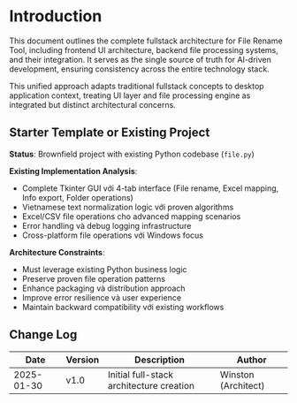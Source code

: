 # Introduction

This document outlines the complete fullstack architecture for File Rename Tool, including frontend UI architecture, backend file processing systems, and their integration. It serves as the single source of truth for AI-driven development, ensuring consistency across the entire technology stack.

This unified approach adapts traditional fullstack concepts to desktop application context, treating UI layer and file processing engine as integrated but distinct architectural concerns.

## Starter Template or Existing Project

**Status**: Brownfield project with existing Python codebase (`file.py`)

**Existing Implementation Analysis**:
- Complete Tkinter GUI với 4-tab interface (File rename, Excel mapping, Info export, Folder operations)
- Vietnamese text normalization logic với proven algorithms
- Excel/CSV file operations cho advanced mapping scenarios
- Error handling và debug logging infrastructure
- Cross-platform file operations với Windows focus

**Architecture Constraints**:
- Must leverage existing Python business logic
- Preserve proven file operation patterns
- Enhance packaging và distribution approach
- Improve error resilience và user experience
- Maintain backward compatibility với existing workflows

## Change Log
| Date | Version | Description | Author |
|------|---------|-------------|---------|
| 2025-01-30 | v1.0 | Initial full-stack architecture creation | Winston (Architect) |
